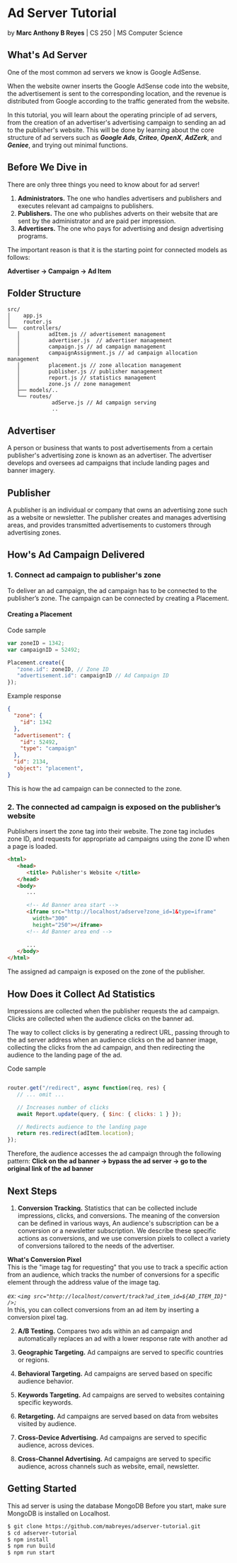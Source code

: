 # Ad Server Tutorial
by **Marc Anthony B Reyes** | CS 250 | MS Computer Science

## What's Ad Server

One of the most common ad servers we know is Google AdSense.  

When the website owner inserts the Google AdSense code into the website, the advertisement is sent to the corresponding location, and the revenue is distributed from Google according to the traffic generated from the website.

In this tutorial, you will learn about the operating principle of ad servers, from the creation of an advertiser's advertising campaign to sending an ad to the publisher's website. This will be done by learning about the core structure of ad servers such as ***Google Ads***, ***Criteo***, ***OpenX***, ***AdZerk***, and ***Geniee***, and trying out minimal functions.

## Before We Dive in

There are only three things you need to know about for ad server!  

1. **Administrators.** The one who handles advertisers and publishers and executes relevant ad campaigns to publishers.
2. **Publishers.** The one who publishes adverts on their website that are sent by the administrator and are paid per impression.
3. **Advertisers.** The one who pays for advertising and design advertising programs.

The important reason is that it is the starting point for connected models as follows:  

**Advertiser → Campaign → Ad Item**  

## Folder Structure

```
src/
│    app.js
│    router.js
└──  controllers/
   │         adItem.js // advertisement management
   │         advertiser.js  // advertiser management
   │         campaign.js // ad campaign management
   │         campaignAssignment.js // ad campaign allocation management
   │         placement.js // zone allocation management
   │         publisher.js // publisher management
   │         report.js // statistics management
   │         zone.js // zone management
   ├── models/..
   └── routes/
              adServe.js // Ad campaign serving
              ..
```

## Advertiser
A person or business that wants to post advertisements from a certain publisher's advertising zone is known as an advertiser. The advertiser develops and oversees ad campaigns that include landing pages and banner imagery.

## Publisher
A publisher is an individual or company that owns an advertising zone such as a website or newsletter. The publisher creates and manages advertising areas, and provides transmitted advertisements to customers through advertising zones.

## How's Ad Campaign Delivered

### 1. Connect ad campaign to publisher's zone

To deliver an ad campaign, the ad campaign has to be connected to the publisher’s zone. The campaign can be connected by creating a Placement.

#### Creating a Placement

Code sample
```javascript
var zoneID = 1342;
var campaignID = 52492;

Placement.create({
   "zone.id": zoneID, // Zone ID
   "advertisement.id": campaignID // Ad Campaign ID
});
```

Example response
```json
{
  "zone": {
    "id": 1342
  },
  "advertisement": {
    "id": 52492,
    "type": "campaign"
  },
  "id": 2134,
  "object": "placement",
}
```

This is how the ad campaign can be connected to the zone.

### 2. The connected ad campaign is exposed on the publisher’s website

Publishers insert the zone tag into their website. The zone tag includes zone ID, and requests for appropriate ad campaigns using the zone ID when a page is loaded.

```html
<html>
   <head>
      <title> Publisher's Website </title>
   </head>
   <body>
      ...

      <!-- Ad Banner area start -->
      <iframe src="http://localhost/adserve?zone_id=1&type=iframe" 
        width="300" 
        height="250"></iframe>
      <!-- Ad Banner area end -->
      
      ...
   </body>
</html>
```

The assigned ad campaign is exposed on the zone of the publisher.

## How Does it Collect Ad Statistics  
Impressions are collected when the publisher requests the ad campaign. Clicks are collected when the audience clicks on the banner ad.

The way to collect clicks is by generating a redirect URL, passing through to the ad server address when an audience clicks on the ad banner image, collecting the clicks from the ad campaign, and then redirecting the audience to the landing page of the ad.


Code sample
```javascript

router.get("/redirect", async function(req, res) {
   // ... omit ...

   // Increases number of clicks
   await Report.update(query, { $inc: { clicks: 1 } });

   // Redirects audience to the landing page 
   return res.redirect(adItem.location);
});
```

Therefore, the audience accesses the ad campaign through the following pattern:
**Click on the ad banner → bypass the ad server → go to the original link of the ad banner**

## Next Steps

1. **Conversion Tracking.** Statistics that can be collected include impressions, clicks, and conversions. The meaning of the conversion can be defined in various ways, An audience's subscription can be a conversion or a newsletter subscription. We describe these specific actions as conversions, and we use conversion pixels to collect a variety of conversions tailored to the needs of the advertiser.


**What's Conversion Pixel**  
This is the "image tag for requesting" that you use to track a specific action from an audience, which tracks the number of conversions for a specific element through the address value of the image tag.

*ex: ```<img src="http://localhost/convert/track?ad_item_id=${AD_ITEM_ID}" />;```*  
In this, you can collect conversions from an ad item by inserting a conversion pixel tag.

2. **A/B Testing.** Compares two ads within an ad campaign and automatically replaces an ad with a lower response rate with another ad

3. **Geographic Targeting.** Ad campaigns are served to specific countries or regions.  

4. **Behavioral Targeting.**  Ad campaigns are served based on specific audience behavior.  

5. **Keywords Targeting.**  Ad campaigns are served to websites containing specific keywords.  

6. **Retargeting.** Ad campaigns are served based on data from websites visited by audience.

7. **Cross-Device Advertising.**  Ad campaigns are served to specific audience, across devices.  

8. **Cross-Channel Advertising.** Ad campaigns are served to specific audience, across channels such as website, email, newsletter.  

## Getting Started  
This ad server is using the database MongoDB Before you start, make sure MongoDB is installed on Localhost. 
```bash
$ git clone https://github.com/mabreyes/adserver-tutorial.git
$ cd adserver-tutorial
$ npm install
$ npm run build
$ npm run start
```
